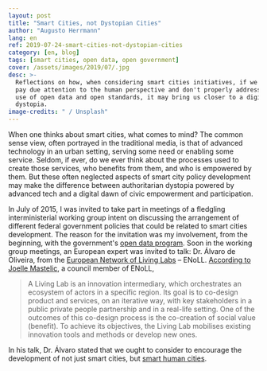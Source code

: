 ```yaml
---
layout: post
title: "Smart Cities, not Dystopian Cities"
author: "Augusto Herrmann"
lang: en
ref: 2019-07-24-smart-cities-not-dystopian-cities
category: [en, blog]
tags: [smart cities, open data, open government]
cover: /assets/images/2019/07/.jpg
desc: >-
  Reflections on how, when considering smart cities initiatives, if we don't
  pay due attention to the human perspective and don't properly address the
  use of open data and open standards, it may bring us closer to a digital
  dystopia.
image-credits: " / Unsplash"
---
```


When one thinks about smart cities, what comes to mind? The common sense
view, often portrayed in the traditional media, is that of advanced
technology in an urban setting, serving some need or enabling some service.
Seldom, if ever, do we ever think about the processes used to create those
services, who benefits from them, and who is empowered by them. But these
often neglected aspects of smart city policy development may make the
difference between authoritarian dystopia powered by advanced tech and
a digital dawn of civic empowerment and participation.

In July of 2015, I was invited to take part in meetings of a fledgling
interministerial working group intent on discussing the arrangement of
different federal government policies that could be related to smart cities
development. The reason for the invitation was my involvement, from the
beginning, with the government's
[open data program](http://wiki.dados.gov.br/). Soon in the working group
meetings, an European expert was invited to talk: Dr. Álvaro de Oliveira,
from the [European Network of Living Labs](https://enoll.org/)  – ENoLL.
[According to Joelle Mastelic](https://openlivinglabdays.com/call-for-papers/),
a council member of ENoLL,

> A Living Lab is an innovation intermediary, which orchestrates an ecosystem
> of actors in a specific region. Its goal is to co-design product and
> services, on an iterative way, with key stakeholders in a public private
> people partnership and in a real-life setting. One of the outcomes of this
> co-design process is the co-creation of social value (benefit). To achieve
> its objectives, the Living Lab mobilises existing innovation tools and
> methods or develop new ones.

In his talk, Dr. Álvaro stated that we ought to consider to encourage the
development of not just smart cities, but
[smart human cities](https://www.researchgate.net/publication/305854285_From_Smart_Cities_to_Human_Smart_Cities).


